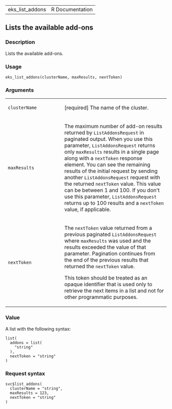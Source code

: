 <table style="width: 100%;">
<tbody>
<tr class="odd">
<td>eks_list_addons</td>
<td style="text-align: right;">R Documentation</td>
</tr>
</tbody>
</table>

## Lists the available add-ons

### Description

Lists the available add-ons.

### Usage

    eks_list_addons(clusterName, maxResults, nextToken)

### Arguments

<table>
<colgroup>
<col style="width: 35%" />
<col style="width: 65%" />
</colgroup>
<tbody>
<tr class="odd">
<td><code id="eks_list_addons_:_clusterName">clusterName</code></td>
<td><p>[required] The name of the cluster.</p></td>
</tr>
<tr class="even">
<td><code id="eks_list_addons_:_maxResults">maxResults</code></td>
<td><p>The maximum number of add-on results returned by
<code>ListAddonsRequest</code> in paginated output. When you use this
parameter, <code>ListAddonsRequest</code> returns only
<code>maxResults</code> results in a single page along with a
<code>nextToken</code> response element. You can see the remaining
results of the initial request by sending another
<code>ListAddonsRequest</code> request with the returned
<code>nextToken</code> value. This value can be between 1 and 100. If
you don't use this parameter, <code>ListAddonsRequest</code> returns up
to 100 results and a <code>nextToken</code> value, if
applicable.</p></td>
</tr>
<tr class="odd">
<td><code id="eks_list_addons_:_nextToken">nextToken</code></td>
<td><p>The <code>nextToken</code> value returned from a previous
paginated <code>ListAddonsRequest</code> where <code>maxResults</code>
was used and the results exceeded the value of that parameter.
Pagination continues from the end of the previous results that returned
the <code>nextToken</code> value.</p>
<p>This token should be treated as an opaque identifier that is used
only to retrieve the next items in a list and not for other programmatic
purposes.</p></td>
</tr>
</tbody>
</table>

### Value

A list with the following syntax:

    list(
      addons = list(
        "string"
      ),
      nextToken = "string"
    )

### Request syntax

    svc$list_addons(
      clusterName = "string",
      maxResults = 123,
      nextToken = "string"
    )
